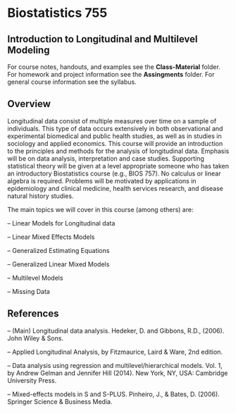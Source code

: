 # Biostatistics 755
## Introduction to Longitudinal and Multilevel Modeling

For course notes, handouts, and examples see the **Class-Material** folder. For homework and project information see the **Assingments** folder. For general course information see the syllabus.

## Overview

Longitudinal data consist of multiple measures over time on a sample of individuals. This type of data occurs extensively in both observational and experimental biomedical and public health studies, as well as in studies in sociology and applied economics. This course will provide an introduction to the principles and methods for the analysis of longitudinal data. Emphasis will be on data analysis, interpretation and case studies. Supporting statistical theory will be given at a level appropriate someone who has taken an introductory Biostatistics course (e.g., BIOS 757).  No calculus or linear algebra is required.  Problems will be motivated by applications in epidemiology and clinical medicine, health services research, and disease natural history studies.   

The main topics we will cover in this course (among others) are:

– Linear Models for Longitudinal data

– Linear Mixed Effects Models

– Generalized Estimating Equations

– Generalized Linear Mixed Models

– Multilevel Models

– Missing Data


## References

– (Main) Longitudinal data analysis. Hedeker, D. and Gibbons, R.D., (2006).  John Wiley & Sons. 

– Applied Longitudinal Analysis, by Fitzmaurice, Laird & Ware, 2nd edition. 

– Data analysis using regression and multilevel/hierarchical models. Vol. 1, by Andrew Gelman and Jennifer Hill (2014). New York, NY, USA: Cambridge University Press. 

– Mixed-effects models in S and S-PLUS. Pinheiro, J., & Bates, D. (2006). Springer Science & Business Media.


